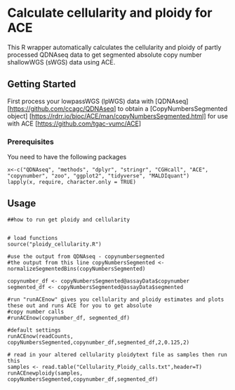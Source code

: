 # Calculate cellularity and ploidy for ACE

This R wrapper automatically calculates the cellularity and ploidy of partly processed QDNAseq data to get segmented absolute copy number shallowWGS (sWGS) data using ACE. 

## Getting Started

First process your lowpassWGS (lpWGS) data with [QDNAseq] [https://github.com/ccagc/QDNAseq]
to obtain a [CopyNumbersSegmented object] [https://rdrr.io/bioc/ACE/man/copyNumbersSegmented.html] for use with ACE [https://github.com/tgac-vumc/ACE]

### Prerequisites

You need to have the following packages
    
    x<-c("QDNAseq", "methods", "dplyr", "stringr", "CGHcall", "ACE", "copynumber", "zoo", "ggplot2", "tidyverse", "MALDIquant")
    lapply(x, require, character.only = TRUE)


## Usage

    ##how to run get ploidy and cellularity 


    # load functions
    source("ploidy_cellularity.R")

    #use the output from QDNAseq - copynumbersegmented
    #the output from this line copyNumbersSegmented <- normalizeSegmentedBins(copyNumbersSegmented)

    copynumber_df <- copyNumbersSegmented@assayData$copynumber
    segmented_df <- copyNumbersSegmented@assayData$segmented

    #run "runACEnow" gives you cellularity and ploidy estimates and plots these out and runs ACE for you to get absolute 
    #copy number calls 
    #runACEnow(copynumber_df, segmented_df)

    #default settings 
    runACEnow(readCounts, copyNumbersSegmented,copynumber_df,segmented_df,2,0.125,2)

    # read in your altered cellularity ploidytext file as samples then run this
    samples <- read.table("Cellularity_Ploidy_calls.txt",header=T)
    runACEnewploidy(samples, copyNumbersSegmented,copynumber_df,segmented_df)



    
